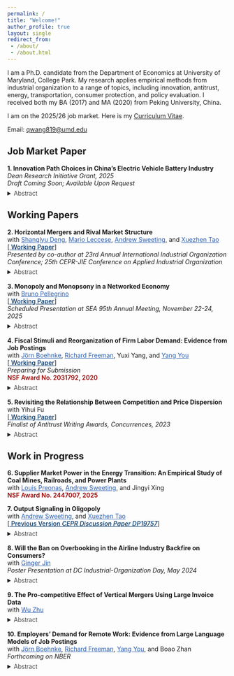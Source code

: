 ```yaml
---
permalink: /
title: "Welcome!"
author_profile: true
layout: single
redirect_from: 
 - /about/
 - /about.html
---
```


I am a Ph.D. candidate from the Department of Economics at University of Maryland, College Park. My research applies empirical methods from industrial organization to a range of topics, including innovation, antitrust, energy, transportation, consumer protection, and policy evaluation. I received both my BA (2017) and MA (2020) from Peking University, China.

I am on the 2025/26 job market. Here is my <a href="https://www.dropbox.com/scl/fi/b1hjfghj2sjn7hl1lgc8c/CV_QianWang_General.pdf?rlkey=ml7atiswcsleeww6kcklbqult&st=c0yf0esv&dl=0" >
Curriculum Vitae</a>.

Email: <a href="mailto:qwang819@umd.edu">qwang819@umd.edu</a>

## Job Market Paper

**1. Innovation Path Choices in China’s Electric Vehicle Battery Industry**  
*Dean Research Initiative Grant, 2025*  
*Draft Coming Soon; Available Upon Request* 
<details style="margin-top: -0.5rem; margin-bottom: 1rem;">
   <summary><span style="font-weight:300;">Abstract</span></summary>
   <p style="text-align: justify;">
   Not all green technologies are equally beneficial for society. I examine whether market-driven innovation in green industries follows the socially optimal technological path when firms face competing options with different cost structures and consider policies that can mitigate potential path choice inefficiency. I estimate a dynamic structural model of Chinese electric vehicle (EV) battery suppliers choosing how much to innovate along two competing paths: Lithium-Ion–Ferro–Phosphate (LFP) and Nickel–Cobalt–Manganese (NCM). The analysis shows that a social planner would undertake four times as much innovation as the market in LFP, which involves higher sunk innovation costs but delivers lower marginal battery costs. By contrast, the market innovates twice as much as the social planner in NCM, which has the opposite cost structure. I trace this divergence to several factors, such as vertical separation between most battery suppliers and EV makers, competition between EVs, a small market of EV, and spillovers and environmental benefits that firms fail to internalize. Finally, I demonstrate how R&D subsidies could help correct the path choice inefficiency and shift innovation toward the socially preferred path.
   </p>
</details>

## Working Papers

**2. Horizontal Mergers and Rival Market Structure**  
with <a href="https://www.shanglyudeng.com/" style="color: #2A5DB0;">Shanglyu Deng</a>, <a href="https://www.marioleccese.com/" style="color: #2A5DB0;">Mario Leccese</a>, <a href="http://www.asweeting.com/" style="color: #2A5DB0;">Andrew Sweeting</a>, and <a href="https://www.xuezhentao.site:8000/" style="color: #2A5DB0;">Xuezhen Tao</a>  
[<a href="https://www.dropbox.com/scl/fi/ekwd7xr9gylqls89li4d3/Horizontal-Mergers-and-Rival-Market-Structure.pdf?rlkey=kqyd9vxr4s9brteqlido5u1gk&st=78phgsl4&dl=0" style="color:#003366; font-weight:550">
Working Paper</a>]  
*Presented by co-author at 23rd Annual International Industrial Organization Conference; 25th CEPR-JIE Conference on Applied Industrial Organization*  
<details style="margin-top: -0.5rem; margin-bottom: 1rem;">
  <summary><span style="font-weight:300;">Abstract</span></summary>
  <p style="text-align: justify;">
  Traditional measures of market concentration used when screening for anticom- petitive mergers, or applying structural presumptions, such as the market-level HHI, depend on the concentration of sales among non-merging rivals, as well as the shares of the merging parties. While the size of cost efficiencies needed to offset the market power effects of a merger, assuming static Nash equilibrium play both before and after a merger, depends only on the shares, characteristics and margins of the merging firms (Nocke and Whinston, 2022), we illustrate how, conditional on the shares and margins of the merging firms, rival market structure is often highly correlated with how rivals’ prices and outputs would change in response to changes in the prices or outputs of the parties, which in turn affects the profitability of mergers and the magnitude of any post-merger price and quantity changes when other efficiencies, or no efficiencies, are realized. We show that a simply calculated rival HHI measure is correlated with these changes for both price- and quantity-competition, for a variety of demand systems. We also illustrate how rival market structure can affect the incentives of a merged firm to engage in strategic behavior that may obscure the size of its realized efficiencies.
  </p>
</details>

**3. Monopoly and Monopsony in a Networked Economy**  
with <a href="https://www.brunopellegrino.com/" style="color: #2A5DB0;">Bruno Pellegrino</a>  
[<a href="https://www.dropbox.com/scl/fi/p66b8dxl4a84ygqxhwjkc/monopoly_monopsony_network.pdf?rlkey=zxs17tirj24mom5yyjrbukje9&st=pg3ghche&dl=0" style="color:#003366; font-weight:550">
Working Paper</a>]   
*Scheduled Presentation at SEA 95th Annual Meeting, November 22-24, 2025*
<details style="margin-top: -0.5rem; margin-bottom: 1rem;">
   <summary><span style="font-weight:300;">Abstract</span></summary>
   <p style="text-align: justify;">
   This paper examines the joint welfare effects of monopoly and monopsony power in the U.S. economy, where firms often exert market power in both product and factor markets. We develop a general equilibrium framework that captures the network of firm interactions through supply chains, product competition, and labor markets. Using data on publicly traded firms, we estimate that combined market power reduced total surplus by 5.7% in 2015. Importantly, monopoly and monopsony effects are sub-additive. Furthermore, we find that accounting for monopsony in factor markets not only exacerbates the welfare damages of hypothetical mergers but also renders Cournot competition welfare-superior to Bertrand, highlighting the nuanced interplay of dual market power.
   </p>
</details>

**4. Fiscal Stimuli and Reorganization of Firm Labor Demand:  Evidence from Job Postings**  
with <a href="https://jboehnke.com/" style="color: #2A5DB0;">Jörn Boehnke</a>, <a href="https://freeman.scholars.harvard.edu/" style="color: #2A5DB0;">Richard Freeman</a>, Yuxi Yang, and <a href="https://yangyou1.weebly.com/" style="color: #2A5DB0;">Yang You</a>  
[<a href="https://yangyou1.weebly.com/uploads/1/3/3/8/133813498/job_market_s_reaction_to_covid_spending_v1.pdf" style="color:#003366; font-weight:550">
Working Paper</a>]  
*Preparing for Submission*  
<span style="color:#990000; font-weight:600;">NSF Award No. 2031792, 2020</span>  
<details style="margin-top: -0.5rem; margin-bottom: 1rem;">
  <summary><span style="font-weight:300;">Abstract</span></summary>
  <p style="text-align: justify;">
  We analyze a novel transaction-level pandemic-related government spending of $1.27 trillion and document that companies receiving more government funding experienced faster recovery in labor demand— a one percent increase in the award amount (0.48 million) led to 0.15% more job postings relative to the 2019 average. To gauge the magnitude, we find that a job posting response of one percent additional COVID spending is equivalent to a 1.55 percent revenue increase. New job creation mainly concentrates on transportation and construction industries and restores the occupation composition toward pre-COVID labor demand. However, further exploring the heterogeneity of job creation, we find that firms that receive more funding require only slightly lower education, and no evidence shows a stronger demand for on-site jobs or occupations with more in-person interaction. Our findings are consistent with the view that firms use government fiscal expenditure to insure themselves against the pandemic shocks and maintain standard employment structures, rather than disproportionately hiring necessary workers for COVID-19. 
  </p>
</details>

**5. Revisiting the Relationship Between Competition and Price Dispersion**  
with Yihui Fu  
[<a href="https://www.dropbox.com/scl/fi/cwe8wjpc9m2pyeo3v6frn/airline_price_dispersion.pdf?rlkey=x8mmmu6po61mmyfe6ltvksy0b&st=3qs6mtej&dl=0" style="color:#003366; font-weight:550">
Working Paper</a>]  
*Finalist of Antitrust Writing Awards, Concurrences, 2023*  
<details style="margin-top: -0.5rem; margin-bottom: 1rem;">
  <summary><span style="font-weight:300;">Abstract</span></summary>
  <p style="text-align: justify;">
  Using novel granular data covering price and booking information of flights in China, we test the theory that predicts how the competition will affect price dispersion. We complement past price dispersion studies by making two contributions: First, we accurately identify and isolate three types of price dispersion originating from either third-degree price discrimination or peak-lead pricing. Second, we test the relative contribution of industry-elasticity and cross-price elasticity to price dispersion. Results suggest that both cross-price elasticity and industry-elasticity are crucial in determining the relationship between price dispersion and competition. Consistent with Borenstein and Rose (1994), we find that more competition will increase both intertemporal price dispersion and across-date price dispersion but not the across-departure-time price dispersion. Buying tickets earlier and buying flights on non-popular dates benefit more from competition.
  </p>
</details>


## Work in Progress

**6. Supplier Market Power in the Energy Transition: An Empirical Study of Coal Mines, Railroads, and Power Plants**  
with <a href="https://www.louispreonas.com/" style="color: #2A5DB0;">Louis Preonas</a>, <a href="http://www.asweeting.com/" style="color: #2A5DB0;">Andrew Sweeting</a>, and Jingyi Xing  
<span style="color:#990000; font-weight:600;">NSF Award No. 2447007, 2025</span>

**7. Output Signaling in Oligopoly**  
with <a href="http://www.asweeting.com/" style="color: #2A5DB0;">Andrew Sweeting</a>, and <a href="https://www.xuezhentao.site:8000/" style="color: #2A5DB0;">Xuezhen Tao</a>  
[<a href="https://cepr.org/publications/dp19757" style="color:#003366; font-weight:550">
Previous Version *CEPR Discussion Paper DP19757*</a>]
<details style="margin-top: -0.5rem; margin-bottom: 1rem;">
  <summary><span style="font-weight:300;">Abstract</span></summary>
  <p style="text-align: justify;">
  We consider models of repeated oligopoly competition where firms set quantities and have private information about their serially correlated marginal costs. This structure creates strategic incentives for firms to signal information about their costs using output choices. We show that effects on outputs, production efficiency and welfare can be much larger than the effects of incomplete information in one-shot models, and that these differences persist even in oligopolies with large numbers of firms. In contrast, in price-setting games, we always find smaller effects in less concentrated markets. We illustrate these effects in an application by extending Aryal and Zincenko (2024) analysis of the world crude oil market, showing that allowing signaling changes conclusions and counterfactuals significantly.
  </p>
</details>

**8. Will the Ban on Overbooking in the Airline Industry Backfire on Consumers?**  
with <a href="https://www.gingerjin.com/" style="color: #2A5DB0;">Ginger Jin</a>  
*Poster Presentation at DC Industrial-Organization Day, May 2024*
<details style="margin-top: -0.5rem; margin-bottom: 1rem;">
  <summary><span style="font-weight:300;">Abstract</span></summary>
  <p style="text-align: justify;">
  The practice of overselling, while contentious, has remained a legal strategy in the airline industry for a long time. On one hand, overselling exposes passengers to the risk of being involuntarily bumped from their flights. On the other hand, overselling enables airlines to keep efficient operations and maintain low fares. This paper aims to study the welfare implications of overselling, examine the potential effects of a ban on this practice and explore alternative remedies. We start with a reduced-form analysis, centering on the public relations debacle involving United Airlines (UA) in 2017. The results highlight a substantial increase in the lower end of UA's price distribution and a corresponding decrease in its load factor following a reduction in overselling. Subsequently, we construct a novel structural model that incorporates consumer considerations of bumping risk in their decision-making process, while carriers strategically leverage no-shows to facilitate overselling. Finally, we contemplate three counterfactual scenarios: the prohibition of overselling, heightened public awareness, and increased bumping compensation.

  </p>
</details>

**9. The Pro-competitive Effect of Vertical Mergers Using Large Invoice Data**  
with <a href="https://sites.google.com/view/zhuwu/about?authuser=0" style="color: #2A5DB0;">Wu Zhu</a>  
<details style="margin-top: -0.5rem; margin-bottom: 1rem;">
  <summary><span style="font-weight:300;">Abstract</span></summary>
  <p style="text-align: justify;">
  Using detailed data on firm-to-firm transactions and firm-to-firm shareholder network encompassing nearly 8 million firms, we enhance the conventional industry-level definition of vertical merger by introducing a novel definition at the product level. Contrary to theoretical expectations but aligning with findings by Hortacsu and Syverson (2014) and Magyari (2017), approximately one-third of vertically integrated entities exhibit no transactions both before and after integration. Among these non-transactional merging entities, most of them share common inputs and suppliers and they experienced a significant spike in input prices prior to the merger but a stable price after the merger, which implies that the merger motivation could be coping with the increasing cost pressure from the common input.
  </p>
</details>

**10. Employers’ Demand for Remote Work: Evidence from Large Language Models of Job Postings**  
with <a href="https://jboehnke.com/" style="color: #2A5DB0;">Jörn Boehnke</a>, <a href="https://freeman.scholars.harvard.edu/" style="color: #2A5DB0;">Richard Freeman</a>, <a href="https://yangyou1.weebly.com/" style="color: #2A5DB0;">Yang You</a>, and Boao Zhan  
*Forthcoming on NBER*  
<details style="margin-top: -0.5rem; margin-bottom: 1rem;">
  <summary><span style="font-weight:300;">Abstract</span></summary>
  <p style="text-align: justify;">
  The location of work in the US changed massively during the COVID-19 pandemic crisis as firms shifted jobs from their business premises to remote locations, primarily workers’ homes, producing a jump in the Work-From-Home (WFH) share of wage & salary (W&S) employment from 6% in February 2020 to 43% in May 2020. When the pandemic receded and firms reopened offices, the WFH share of jobs fell gradually but remained three times its pre-pandemic level through the mid-2020s. This paper use internet job postings – announcements of positions firms seek to fill – to analyze the pandemic increase in demand for remote work in the pandemic and ensuing reduction over time. We develop a cost-effective algorithm to estimate the likelihood that a job posting is amenable to WFH from its text and use this estimated WFH share of postings as our measure of the location of employer demand for labor. Our analysis finds that: the WFH share of postings varies similarly but more volatilely than the WFH share of employment; varies among occupations and industries depending on their technological “tele-portability”. The WFH share also varies among firms seeking workers in the same occupation in the same industry, which suggests an important role for the economic performance of the firm and managerial policies.
  </p>
</details>
